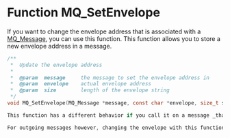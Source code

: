 # Function MQ_SetEnvelope

If you want to change the envelope address that is associated with a
[MQ_Message](/documentation/mq_message), you can use this function. This function allows you to store a new envelope address in a message.

````c
/**
 *  Update the envelope address
 *
 *  @param  message     the message to set the envelope address in
 *  @param  envelope    actual envelope address
 *  @param  size        length of the envelope string
 */
void MQ_SetEnvelope(MQ_Message *message, const char *envelope, size_t size);

This function has a different behavior if you call it on a message _that is being received_ and on a message _that is being sent_. If you call it on a message that is being received, for example inside your [mq_smtp_in_message()](/documentation/mq_smtp_in_message) function, it is simply an alias for setting the "envelope" property in the JSON. Changing the envelope address by calling this function, will also change the JSON that is going to be published to RabbitMQ.

For outgoing messages however, changing the envelope with this function will not modify the JSON data. If your plugin calls this function before the "MAIL FROM" instruction is sent, the newly set envelope address is going to be used in the SMTP protocol, but when the message is published back to RabbitMQ (for example to the result queue, or back to the outbox queue for a retry) it will still have the original envelope address in the JSON. If you also want to modify the envelope address in the JSON data, you should use the [MQ_Json()](/documentation/mq_json) function as well.